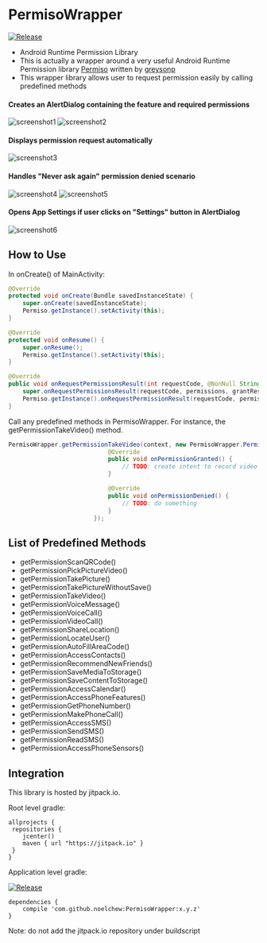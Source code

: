 # PermisoWrapper

[![Release](https://jitpack.io/v/noelchew/PermisoWrapper.svg)](https://jitpack.io/#noelchew/PermisoWrapper)


- Android Runtime Permission Library
- This is actually a wrapper around a very useful Android Runtime Permission library [Permiso](https://github.com/greysonp/permiso) written by [greysonp](https://github.com/greysonp)
- This wrapper library allows user to request permission easily by calling predefined methods

#### Creates an AlertDialog containing the feature and required permissions

![screenshot1](https://github.com/NoelChew/PermisoWrapper/blob/master/screenshots/screenshot_1.png)
![screenshot2](https://github.com/NoelChew/PermisoWrapper/blob/master/screenshots/screenshot_2.png)


#### Displays permission request automatically

![screenshot3](https://github.com/NoelChew/PermisoWrapper/blob/master/screenshots/screenshot_3.png)


#### Handles "Never ask again" permission denied scenario

![screenshot4](https://github.com/NoelChew/PermisoWrapper/blob/master/screenshots/screenshot_4.png)
![screenshot5](https://github.com/NoelChew/PermisoWrapper/blob/master/screenshots/screenshot_5.png)

#### Opens App Settings if user clicks on "Settings" button in AlertDialog
![screenshot6](https://github.com/NoelChew/PermisoWrapper/blob/master/screenshots/screenshot_6.png)

## How to Use
In onCreate() of MainActivity:
```java
@Override
protected void onCreate(Bundle savedInstanceState) {
    super.onCreate(savedInstanceState);
    Permiso.getInstance().setActivity(this);
}

@Override
protected void onResume() {
    super.onResume();
    Permiso.getInstance().setActivity(this);
}

@Override
public void onRequestPermissionsResult(int requestCode, @NonNull String[] permissions, @NonNull int[] grantResults) {
    super.onRequestPermissionsResult(requestCode, permissions, grantResults);
    Permiso.getInstance().onRequestPermissionResult(requestCode, permissions, grantResults);
}
```

Call any predefined methods in PermisoWrapper. For instance, the getPermissionTakeVideo() method.

```java
PermisoWrapper.getPermissionTakeVideo(context, new PermisoWrapper.PermissionListener() {
                            @Override
                            public void onPermissionGranted() {
                                // TODO: create intent to record video
                            }

                            @Override
                            public void onPermissionDenied() {
                                // TODO: do something
                            }
                        });
```

## List of Predefined Methods
- getPermissionScanQRCode()
- getPermissionPickPictureVideo()
- getPermissionTakePicture()
- getPermissionTakePictureWithoutSave()
- getPermissionTakeVideo()
- getPermissionVoiceMessage()
- getPermissionVoiceCall()
- getPermissionVideoCall()
- getPermissionShareLocation()
- getPermissionLocateUser()
- getPermissionAutoFillAreaCode()
- getPermissionAccessContacts()
- getPermissionRecommendNewFriends()
- getPermissionSaveMediaToStorage()
- getPermissionSaveContentToStorage()
- getPermissionAccessCalendar()
- getPermissionAccessPhoneFeatures()
- getPermissionGetPhoneNumber()
- getPermissionMakePhoneCall()
- getPermissionAccessSMS()
- getPermissionSendSMS()
- getPermissionReadSMS()
- getPermissionAccessPhoneSensors()


## Integration
This library is hosted by jitpack.io.

Root level gradle:
```
allprojects {
 repositories {
    jcenter()
    maven { url "https://jitpack.io" }
 }
}
```

Application level gradle:

[![Release](https://jitpack.io/v/noelchew/PermisoWrapper.svg)](https://jitpack.io/#noelchew/PermisoWrapper)
```
dependencies {
    compile 'com.github.noelchew:PermisoWrapper:x.y.z'
}
```
Note: do not add the jitpack.io repository under buildscript
